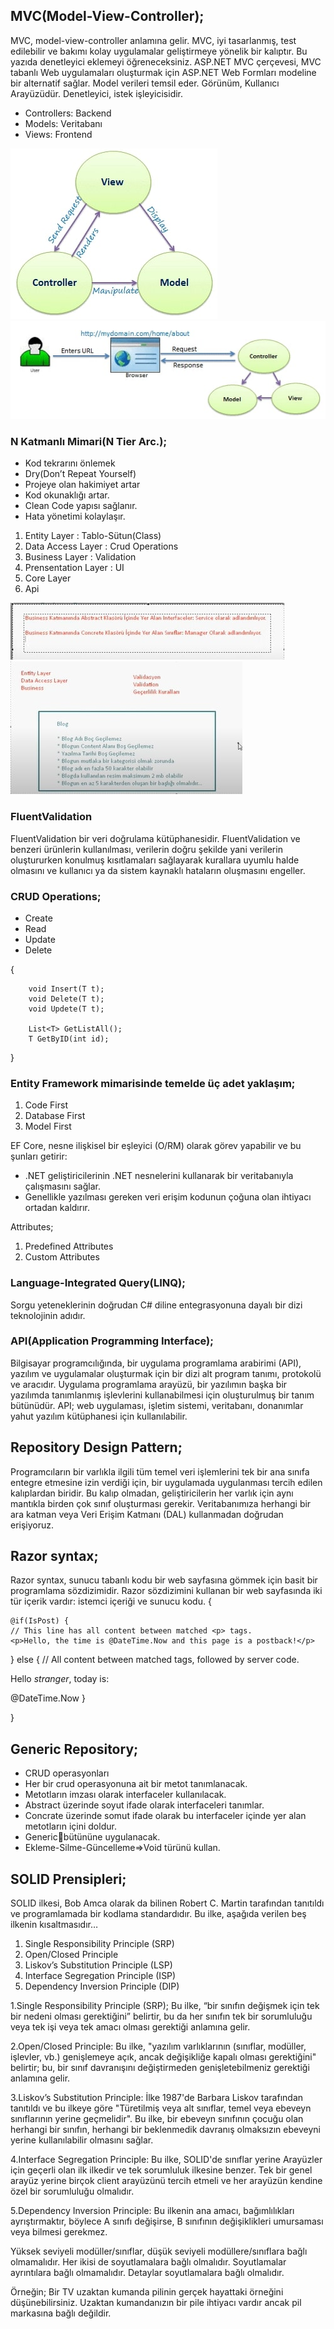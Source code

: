 ## MVC(Model-View-Controller);
MVC, model-view-controller anlamına gelir. MVC, iyi tasarlanmış, test edilebilir ve bakımı kolay uygulamalar geliştirmeye yönelik bir kalıptır. Bu yazıda denetleyici eklemeyi öğreneceksiniz.
ASP.NET MVC çerçevesi, MVC tabanlı Web uygulamaları oluşturmak için ASP.NET Web Formları modeline bir alternatif sağlar. 
Model verileri temsil eder. Görünüm, Kullanıcı Arayüzüdür. Denetleyici, istek işleyicisidir. 

* Controllers: Backend 
* Models: Veritabanı
* Views: Frontend

![mvc](/images/mvc.jpg) ![mvc](/images/mvc-user.jpg)

### N Katmanlı Mimari(N Tier Arc.);
* Kod tekrarını önlemek
* Dry(Don’t Repeat Yourself)
* Projeye olan hakimiyet artar
* Kod okunaklığı artar.
* Clean Code yapısı sağlanır.
* Hata yönetimi kolaylaşır.

1. Entity Layer         : Tablo-Sütun(Class)
2. Data Access Layer    : Crud Operations
3. Business Layer       : Validation 
4. Prensentation Layer  : UI
5. Core Layer                    
6. Api                                

![mvc](/images/bl.jpg)
![mvc](/images/bl1.jpg)

### FluentValidation
FluentValidation bir veri doğrulama kütüphanesidir. FluentValidation ve benzeri ürünlerin kullanılması, verilerin doğru şekilde yani verilerin oluştururken konulmuş kısıtlamaları sağlayarak kurallara uyumlu halde olmasını ve kullanıcı ya da sistem kaynaklı hataların oluşmasını engeller.

### CRUD Operations;
* Create
* Read
* Update
* Delete

{

        void Insert(T t);
        void Delete(T t);
        void Updete(T t);
        
        List<T> GetListAll();
        T GetByID(int id);
}

### Entity Framework mimarisinde temelde üç adet yaklaşım;
1. Code First
2. Database First
3. Model First

EF Core, nesne ilişkisel bir eşleyici (O/RM) olarak görev yapabilir ve bu şunları getirir:
* .NET geliştiricilerinin .NET nesnelerini kullanarak bir veritabanıyla çalışmasını sağlar.
* Genellikle yazılması gereken veri erişim kodunun çoğuna olan ihtiyacı ortadan kaldırır.

Attributes;
1. Predefined Attributes
2. Custom Attributes

### Language-Integrated Query(LINQ);
Sorgu yeteneklerinin doğrudan C# diline entegrasyonuna dayalı bir dizi teknolojinin adıdır.

### API(Application Programming Interface);
Bilgisayar programcılığında, bir uygulama programlama arabirimi (API), yazılım ve uygulamalar oluşturmak için bir dizi alt program tanımı, protokolü ve aracıdır. 
Uygulama programlama arayüzü, bir yazılımın başka bir yazılımda tanımlanmış işlevlerini kullanabilmesi için oluşturulmuş bir tanım bütünüdür. API; web uygulaması, işletim sistemi, veritabanı, donanımlar yahut yazılım kütüphanesi için kullanılabilir.

## Repository Design Pattern;
Programcıların bir varlıkla ilgili tüm temel veri işlemlerini tek bir ana sınıfa entegre etmesine izin verdiği için, bir uygulamada uygulanması tercih edilen kalıplardan biridir.
Bu kalıp olmadan, geliştiricilerin her varlık için aynı mantıkla birden çok sınıf oluşturması gerekir. 
Veritabanımıza herhangi bir ara katman veya Veri Erişim Katmanı (DAL) kullanmadan doğrudan erişiyoruz. 

## Razor syntax;
Razor syntax, sunucu tabanlı kodu bir web sayfasına gömmek için basit bir programlama sözdizimidir. Razor sözdizimini kullanan bir web sayfasında iki tür içerik vardır: istemci içeriği ve sunucu kodu.
{

    @if(IsPost) {
    // This line has all content between matched <p> tags.
    <p>Hello, the time is @DateTime.Now and this page is a postback!</p>
} else {
    // All content between matched tags, followed by server code.
    <p>Hello <em>stranger</em>, today is: <br /> </p>  @DateTime.Now
}

}


## Generic Repository;
* CRUD operasyonları
* Her bir crud operasyonuna ait bir metot tanımlanacak.
* Metotların imzası olarak interfaceler kullanılacak.
* Abstract üzerinde soyut ifade olarak interfaceleri tanımlar.
* Concrate üzerinde somut ifade olarak bu interfaceler içinde yer alan metotların içini doldur.
* Genericbütününe uygulanacak.     
* Ekleme-Silme-Güncelleme=>Void türünü kullan.

## SOLID Prensipleri;
SOLID ilkesi, Bob Amca olarak da bilinen Robert C. Martin tarafından tanıtıldı ve programlamada bir kodlama standardıdır. Bu ilke, aşağıda verilen beş ilkenin kısaltmasıdır…
1. Single Responsibility Principle (SRP)
2. Open/Closed Principle
3. Liskov’s Substitution Principle (LSP)
4. Interface Segregation Principle (ISP)
5. Dependency Inversion Principle (DIP) 

1.Single Responsibility Principle (SRP);
Bu ilke, “bir sınıfın değişmek için tek bir nedeni olması gerektiğini” belirtir, bu da her sınıfın tek bir sorumluluğu veya tek işi veya tek amacı olması gerektiği anlamına gelir.

2.Open/Closed Principle:
Bu ilke, "yazılım varlıklarının (sınıflar, modüller, işlevler, vb.) genişlemeye açık, ancak değişikliğe kapalı olması gerektiğini" belirtir; bu, bir sınıf davranışını değiştirmeden genişletebilmeniz gerektiği anlamına gelir.

3.Liskov’s Substitution Principle:
İlke 1987'de Barbara Liskov tarafından tanıtıldı ve bu ilkeye göre "Türetilmiş veya alt sınıflar, temel veya ebeveyn sınıflarının yerine geçmelidir". 
Bu ilke, bir ebeveyn sınıfının çocuğu olan herhangi bir sınıfın, herhangi bir beklenmedik davranış olmaksızın ebeveyni yerine kullanılabilir olmasını sağlar. 

4.Interface Segregation Principle:
Bu ilke, SOLID'de sınıflar yerine Arayüzler için geçerli olan ilk ilkedir ve tek sorumluluk ilkesine benzer.
Tek bir genel arayüz yerine birçok client arayüzünü tercih etmeli ve her arayüzün kendine özel bir sorumluluğu olmalıdır. 

5.Dependency Inversion Principle:
Bu ilkenin ana amacı, bağımlılıkları ayrıştırmaktır, böylece A sınıfı değişirse, B sınıfının değişiklikleri umursaması veya bilmesi gerekmez.

Yüksek seviyeli modüller/sınıflar, düşük seviyeli modüllere/sınıflara bağlı olmamalıdır. Her ikisi de soyutlamalara bağlı olmalıdır.
Soyutlamalar ayrıntılara bağlı olmamalıdır. Detaylar soyutlamalara bağlı olmalıdır. 

Örneğin;
Bir TV uzaktan kumanda pilinin gerçek hayattaki örneğini düşünebilirsiniz. Uzaktan kumandanızın bir pile ihtiyacı vardır ancak pil markasına bağlı değildir.




